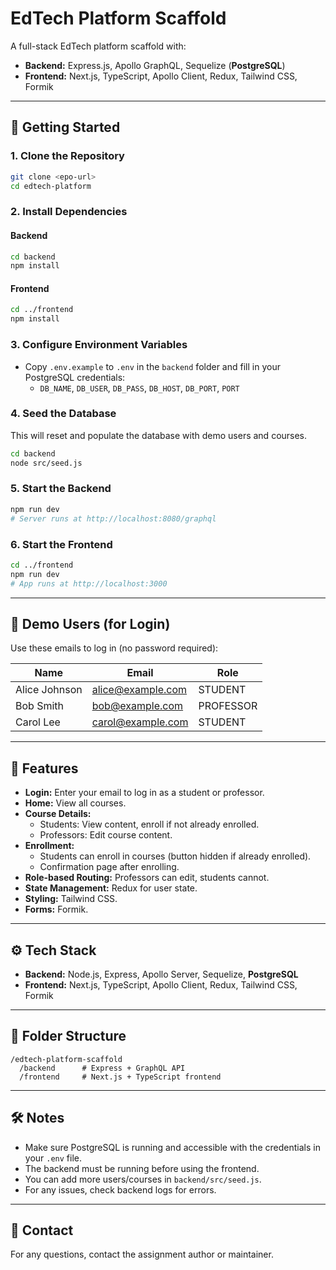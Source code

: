 # EdTech Platform Scaffold

A full-stack EdTech platform scaffold with:
- **Backend:** Express.js, Apollo GraphQL, Sequelize (**PostgreSQL**)
- **Frontend:** Next.js, TypeScript, Apollo Client, Redux, Tailwind CSS, Formik

---

## 🚀 Getting Started

### 1. Clone the Repository
```bash
git clone <epo-url>
cd edtech-platform
```

### 2. Install Dependencies
#### Backend
```bash
cd backend
npm install
```
#### Frontend
```bash
cd ../frontend
npm install
```

### 3. Configure Environment Variables
- Copy `.env.example` to `.env` in the `backend` folder and fill in your PostgreSQL credentials:
  - `DB_NAME`, `DB_USER`, `DB_PASS`, `DB_HOST`, `DB_PORT`, `PORT`

### 4. Seed the Database
This will reset and populate the database with demo users and courses.
```bash
cd backend
node src/seed.js
```

### 5. Start the Backend
```bash
npm run dev
# Server runs at http://localhost:8080/graphql
```

### 6. Start the Frontend
```bash
cd ../frontend
npm run dev
# App runs at http://localhost:3000
```

---

## 👤 Demo Users (for Login)
Use these emails to log in (no password required):

| Name           | Email                | Role      |
|----------------|----------------------|-----------|
| Alice Johnson  | alice@example.com    | STUDENT   |
| Bob Smith      | bob@example.com      | PROFESSOR |
| Carol Lee      | carol@example.com    | STUDENT   |

---

## 📝 Features
- **Login:** Enter your email to log in as a student or professor.
- **Home:** View all courses.
- **Course Details:**
  - Students: View content, enroll if not already enrolled.
  - Professors: Edit course content.
- **Enrollment:**
  - Students can enroll in courses (button hidden if already enrolled).
  - Confirmation page after enrolling.
- **Role-based Routing:** Professors can edit, students cannot.
- **State Management:** Redux for user state.
- **Styling:** Tailwind CSS.
- **Forms:** Formik.

---

## ⚙️ Tech Stack
- **Backend:** Node.js, Express, Apollo Server, Sequelize, **PostgreSQL**
- **Frontend:** Next.js, TypeScript, Apollo Client, Redux, Tailwind CSS, Formik

---

## 📂 Folder Structure
```
/edtech-platform-scaffold
  /backend      # Express + GraphQL API
  /frontend     # Next.js + TypeScript frontend
```

---

## 🛠️ Notes
- Make sure PostgreSQL is running and accessible with the credentials in your `.env` file.
- The backend must be running before using the frontend.
- You can add more users/courses in `backend/src/seed.js`.
- For any issues, check backend logs for errors.

---

## 📧 Contact
For any questions, contact the assignment author or maintainer. 